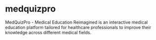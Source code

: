 # medquizpro
MedQuizPro - Medical Education Reimagined is an interactive medical education platform tailored for healthcare professionals to improve their knowledge across different medical fields. 

